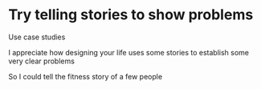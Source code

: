 # Try telling stories to show problems 

Use case studies

I appreciate how designing your life uses some stories to establish some very clear problems

So I could tell the fitness story of a few people